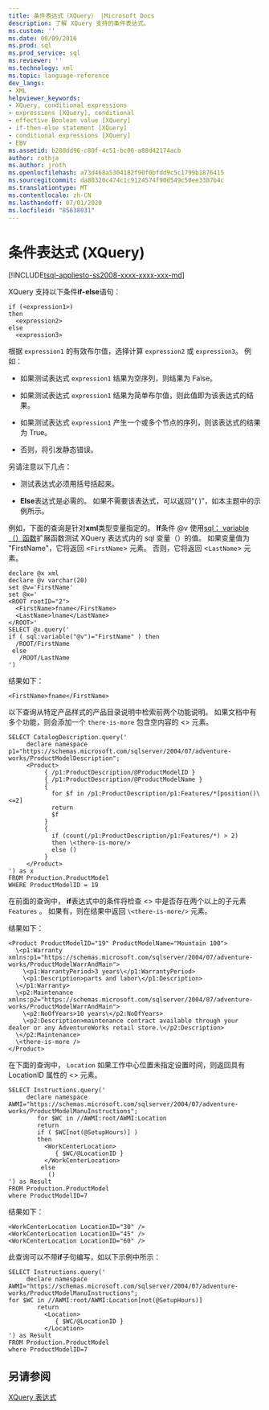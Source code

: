 ```yaml
---
title: 条件表达式（XQuery） |Microsoft Docs
description: 了解 XQuery 支持的条件表达式。
ms.custom: ''
ms.date: 08/09/2016
ms.prod: sql
ms.prod_service: sql
ms.reviewer: ''
ms.technology: xml
ms.topic: language-reference
dev_langs:
- XML
helpviewer_keywords:
- XQuery, conditional expressions
- expressions [XQuery], conditional
- effective Boolean value [XQuery]
- if-then-else statement [XQuery]
- conditional expressions [XQuery]
- EBV
ms.assetid: b280dd96-c80f-4c51-bc06-a88d42174acb
author: rothja
ms.author: jroth
ms.openlocfilehash: a73d468a5304182f90f0bfdd9c5c1799b1876415
ms.sourcegitcommit: da88320c474c1c9124574f90d549c50ee3387b4c
ms.translationtype: MT
ms.contentlocale: zh-CN
ms.lasthandoff: 07/01/2020
ms.locfileid: "85638031"
---
```

# <a name="conditional-expressions-xquery"></a>条件表达式 (XQuery)
[!INCLUDE[tsql-appliesto-ss2008-xxxx-xxxx-xxx-md](../includes/applies-to-version/sqlserver.md)]

  XQuery 支持以下条件**if-else**语句：  
  
```  
if (<expression1>)  
then  
  <expression2>  
else  
  <expression3>  
```  
  
 根据 `expression1` 的有效布尔值，选择计算 `expression2` 或 `expression3`。 例如：  
  
-   如果测试表达式 `expression1` 结果为空序列，则结果为 False。  
  
-   如果测试表达式 `expression1` 结果为简单布尔值，则此值即为该表达式的结果。  
  
-   如果测试表达式 `expression1` 产生一个或多个节点的序列，则该表达式的结果为 True。  
  
-   否则，将引发静态错误。  
  
 另请注意以下几点：  
  
-   测试表达式必须用括号括起来。  
  
-   **Else**表达式是必需的。 如果不需要该表达式，可以返回“( )”，如本主题中的示例所示。  
  
 例如，下面的查询是针对**xml**类型变量指定的。 **If**条件 @v 使用[sql： variable （）函数](../xquery/xquery-extension-functions-sql-variable.md)扩展函数测试 XQuery 表达式内的 sql 变量（）的值。 如果变量值为 "FirstName"，它将返回 <`FirstName`> 元素。 否则，它将返回 <`LastName`> 元素。  
  
```  
declare @x xml  
declare @v varchar(20)  
set @v='FirstName'  
set @x='  
<ROOT rootID="2">  
  <FirstName>fname</FirstName>  
  <LastName>lname</LastName>  
</ROOT>'  
SELECT @x.query('  
if ( sql:variable("@v")="FirstName" ) then  
  /ROOT/FirstName  
 else  
   /ROOT/LastName  
')  
```  
  
 结果如下：  
  
```  
<FirstName>fname</FirstName>  
```  
  
 以下查询从特定产品样式的产品目录说明中检索前两个功能说明。 如果文档中有多个功能，则会添加一个 `there-is-more` 包含空内容的 <> 元素。  
  
```  
SELECT CatalogDescription.query('  
     declare namespace p1="https://schemas.microsoft.com/sqlserver/2004/07/adventure-works/ProductModelDescription";  
     <Product>   
          { /p1:ProductDescription/@ProductModelID }  
          { /p1:ProductDescription/@ProductModelName }   
          {  
            for $f in /p1:ProductDescription/p1:Features/*[position()\<=2]  
            return  
            $f   
          }  
          {  
            if (count(/p1:ProductDescription/p1:Features/*) > 2)  
            then \<there-is-more/>  
            else ()  
          }   
     </Product>          
') as x  
FROM Production.ProductModel  
WHERE ProductModelID = 19  
```  
  
 在前面的查询中， **if**表达式中的条件将检查 <> 中是否存在两个以上的子元素 `Features` 。 如果有，则在结果中返回 `\<there-is-more/>` 元素。  
  
 结果如下：  
  
```  
<Product ProductModelID="19" ProductModelName="Mountain 100">  
  \<p1:Warranty xmlns:p1="https://schemas.microsoft.com/sqlserver/2004/07/adventure-works/ProductModelWarrAndMain">  
    \<p1:WarrantyPeriod>3 years\</p1:WarrantyPeriod>  
    \<p1:Description>parts and labor\</p1:Description>  
  \</p1:Warranty>  
  \<p2:Maintenance xmlns:p2="https://schemas.microsoft.com/sqlserver/2004/07/adventure-works/ProductModelWarrAndMain">  
    \<p2:NoOfYears>10 years\</p2:NoOfYears>  
    \<p2:Description>maintenance contract available through your dealer or any AdventureWorks retail store.\</p2:Description>  
  \</p2:Maintenance>  
  \<there-is-more />  
</Product>  
```  
  
 在下面的查询中， `Location` 如果工作中心位置未指定设置时间，则返回具有 LocationID 属性的 <> 元素。  
  
```  
SELECT Instructions.query('  
     declare namespace AWMI="https://schemas.microsoft.com/sqlserver/2004/07/adventure-works/ProductModelManuInstructions";  
        for $WC in //AWMI:root/AWMI:Location  
        return  
        if ( $WC[not(@SetupHours)] )  
        then  
          <WorkCenterLocation>  
             { $WC/@LocationID }   
          </WorkCenterLocation>  
         else  
           ()  
') as Result  
FROM Production.ProductModel  
where ProductModelID=7  
```  
  
 结果如下：  
  
```  
<WorkCenterLocation LocationID="30" />  
<WorkCenterLocation LocationID="45" />  
<WorkCenterLocation LocationID="60" />  
```  
  
 此查询可以不带**if**子句编写，如以下示例中所示：  
  
```  
SELECT Instructions.query('  
     declare namespace AWMI="https://schemas.microsoft.com/sqlserver/2004/07/adventure-works/ProductModelManuInstructions";  
for $WC in //AWMI:root/AWMI:Location[not(@SetupHours)]   
        return  
          <Location>  
             { $WC/@LocationID }   
          </Location>  
') as Result  
FROM Production.ProductModel  
where ProductModelID=7  
```  
  
## <a name="see-also"></a>另请参阅  
 [XQuery 表达式](../xquery/xquery-expressions.md)  
  
  
